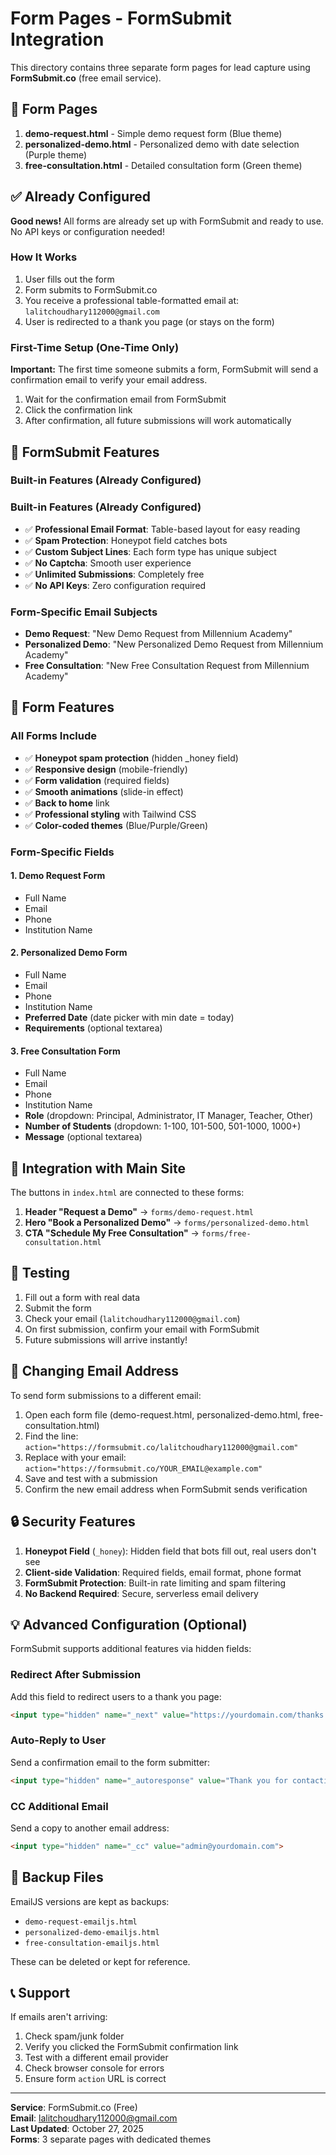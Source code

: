 # Form Pages - FormSubmit Integration

This directory contains three separate form pages for lead capture using **FormSubmit.co** (free email service).

## 📁 Form Pages

1. **demo-request.html** - Simple demo request form (Blue theme)
2. **personalized-demo.html** - Personalized demo with date selection (Purple theme)
3. **free-consultation.html** - Detailed consultation form (Green theme)

## ✅ Already Configured

**Good news!** All forms are already set up with FormSubmit and ready to use. No API keys or configuration needed!

### How It Works

1. User fills out the form
2. Form submits to FormSubmit.co
3. You receive a professional table-formatted email at: `lalitchoudhary112000@gmail.com`
4. User is redirected to a thank you page (or stays on the form)

### First-Time Setup (One-Time Only)

**Important:** The first time someone submits a form, FormSubmit will send a confirmation email to verify your email address.

1. Wait for the confirmation email from FormSubmit
2. Click the confirmation link
3. After confirmation, all future submissions will work automatically

## 🔧 FormSubmit Features

### Built-in Features (Already Configured)

### Built-in Features (Already Configured)

- ✅ **Professional Email Format**: Table-based layout for easy reading
- ✅ **Spam Protection**: Honeypot field catches bots
- ✅ **Custom Subject Lines**: Each form type has unique subject
- ✅ **No Captcha**: Smooth user experience
- ✅ **Unlimited Submissions**: Completely free
- ✅ **No API Keys**: Zero configuration required

### Form-Specific Email Subjects

- **Demo Request**: "New Demo Request from Millennium Academy"
- **Personalized Demo**: "New Personalized Demo Request from Millennium Academy"
- **Free Consultation**: "New Free Consultation Request from Millennium Academy"

## 🎨 Form Features

### All Forms Include

- ✅ **Honeypot spam protection** (hidden _honey field)
- ✅ **Responsive design** (mobile-friendly)
- ✅ **Form validation** (required fields)
- ✅ **Smooth animations** (slide-in effect)
- ✅ **Back to home** link
- ✅ **Professional styling** with Tailwind CSS
- ✅ **Color-coded themes** (Blue/Purple/Green)

### Form-Specific Fields

#### 1. Demo Request Form

- Full Name
- Email
- Phone
- Institution Name

#### 2. Personalized Demo Form

- Full Name
- Email
- Phone
- Institution Name
- **Preferred Date** (date picker with min date = today)
- **Requirements** (optional textarea)

#### 3. Free Consultation Form

- Full Name
- Email
- Phone
- Institution Name
- **Role** (dropdown: Principal, Administrator, IT Manager, Teacher, Other)
- **Number of Students** (dropdown: 1-100, 101-500, 501-1000, 1000+)
- **Message** (optional textarea)

## 🔗 Integration with Main Site

The buttons in `index.html` are connected to these forms:

1. **Header "Request a Demo"** → `forms/demo-request.html`
2. **Hero "Book a Personalized Demo"** → `forms/personalized-demo.html`
3. **CTA "Schedule My Free Consultation"** → `forms/free-consultation.html`

## 🧪 Testing

1. Fill out a form with real data
2. Submit the form
3. Check your email (`lalitchoudhary112000@gmail.com`)
4. On first submission, confirm your email with FormSubmit
5. Future submissions will arrive instantly!

## 📧 Changing Email Address

To send form submissions to a different email:

1. Open each form file (demo-request.html, personalized-demo.html, free-consultation.html)
2. Find the line: `action="https://formsubmit.co/lalitchoudhary112000@gmail.com"`
3. Replace with your email: `action="https://formsubmit.co/YOUR_EMAIL@example.com"`
4. Save and test with a submission
5. Confirm the new email address when FormSubmit sends verification

## 🔒 Security Features

1. **Honeypot Field** (`_honey`): Hidden field that bots fill out, real users don't see
2. **Client-side Validation**: Required fields, email format, phone format
3. **FormSubmit Protection**: Built-in rate limiting and spam filtering
4. **No Backend Required**: Secure, serverless email delivery

## 💡 Advanced Configuration (Optional)

FormSubmit supports additional features via hidden fields:

### Redirect After Submission

Add this field to redirect users to a thank you page:

```html
<input type="hidden" name="_next" value="https://yourdomain.com/thanks.html">
```

### Auto-Reply to User

Send a confirmation email to the form submitter:

```html
<input type="hidden" name="_autoresponse" value="Thank you for contacting Millennium Academy!">
```

### CC Additional Email

Send a copy to another email address:

```html
<input type="hidden" name="_cc" value="admin@yourdomain.com">
```

## 📁 Backup Files

EmailJS versions are kept as backups:

- `demo-request-emailjs.html`
- `personalized-demo-emailjs.html`
- `free-consultation-emailjs.html`

These can be deleted or kept for reference.

## 📞 Support

If emails aren't arriving:

1. Check spam/junk folder
2. Verify you clicked the FormSubmit confirmation link
3. Test with a different email provider
4. Check browser console for errors
5. Ensure form `action` URL is correct

---

**Service**: FormSubmit.co (Free)  
**Email**: lalitchoudhary112000@gmail.com  
**Last Updated**: October 27, 2025  
**Forms**: 3 separate pages with dedicated themes
